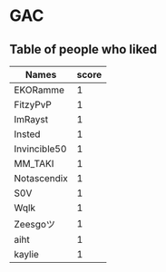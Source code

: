 # GAC
## Table of people who liked
Names | score
--- | ---
EKORamme | 1
FitzyPvP | 1
ImRayst | 1
Insted | 1
Invincible50 | 1
MM_TAKI | 1
Notascendix | 1
S0V | 1
Wqlk | 1
Zeesgoツ | 1
aiht | 1
kaylie | 1

